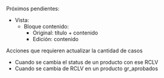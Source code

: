 Próximos pendientes:
- Vista:
	- Bloque contenido: 
		- Original: título + contenido
		- Edición: contenido


Acciones que requieren actualizar la cantidad de casos
- Cuando se cambia el status de un producto con ese RCLV
- Cuando se cambia de RCLV en un producto gr_aprobados